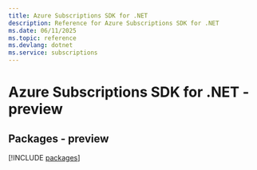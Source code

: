 ```yaml
---
title: Azure Subscriptions SDK for .NET
description: Reference for Azure Subscriptions SDK for .NET
ms.date: 06/11/2025
ms.topic: reference
ms.devlang: dotnet
ms.service: subscriptions
---
```

# Azure Subscriptions SDK for .NET - preview
## Packages - preview
[!INCLUDE [packages](subscriptions-index.md)]